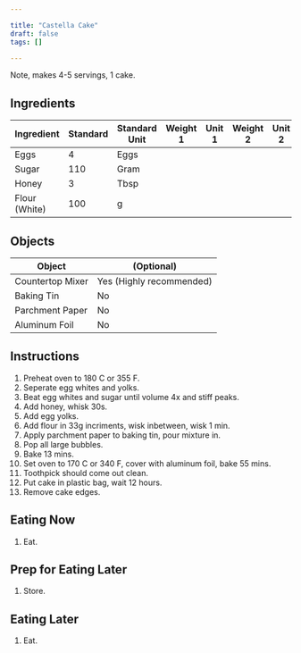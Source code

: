 ```yaml
---

title: "Castella Cake"
draft: false
tags: []

---
```


Note, makes 4-5 servings, 1 cake.

## Ingredients

|      Ingredient         | Standard | Standard Unit | Weight 1 | Unit 1 | Weight 2 | Unit 2 |
|      ----------         | -------- | ------------- | -------- | ------ | -------- | ------ |
| Eggs                    | 4        | Eggs          |          |        |          |        |
| Sugar                   | 110      | Gram          |          |        |          |        |
| Honey                   | 3        | Tbsp          |          |        |          |        |
| Flour (White)           | 100      | g             |          |        |          |        |

## Objects

|        Object        | (Optional) |
|        ------        | ---------- |
| Countertop Mixer          | Yes (Highly recommended)        |
| Baking Tin           | No         |
| Parchment Paper      | No         |
| Aluminum Foil        | No         |

## Instructions

1. Preheat oven to 180 C or 355 F.
2. Seperate egg whites and yolks.
3. Beat egg whites and sugar until volume 4x and stiff peaks.
4. Add honey, whisk 30s.
5. Add egg yolks.
6. Add flour in 33g incriments, wisk inbetween, wisk 1 min.
7. Apply parchment paper to baking tin, pour mixture in.
8. Pop all large bubbles.
9. Bake 13 mins.
10. Set oven to 170 C or 340 F, cover with aluminum foil, bake 55 mins.
11. Toothpick should come out clean. 
12. Put cake in plastic bag, wait 12 hours.
13. Remove cake edges.

## Eating Now

1. Eat.

## Prep for Eating Later

1. Store.

## Eating Later

1. Eat.
